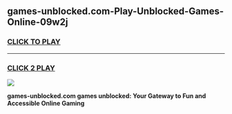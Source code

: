 
## games-unblocked.com-Play-Unblocked-Games-Online-09w2j
<h3>
<a href="https://premium76.site?title=games-unblocked.com&ref=24A">CLICK TO PLAY</a></h3>
<hr>

<h3>
<a href="https://premium76.site?title=games-unblocked.com&ref=24A">CLICK 2 PLAY</a>
  
</h3>

<a href="https://premium76.site?title=games-unblocked.com&ref=24A"><img src="https://clearcache.store/games.png"></a>


**games-unblocked.com games unblocked: Your Gateway to Fun and Accessible Online Gaming**
